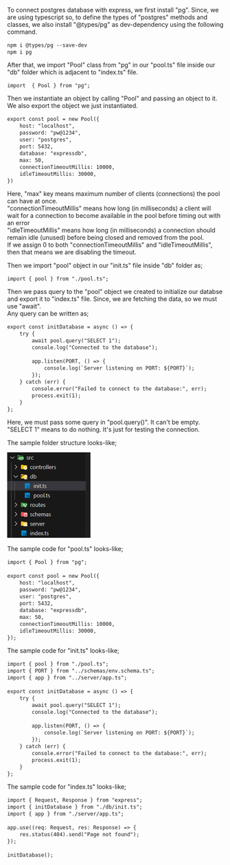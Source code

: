 To connect postgres database with express, we first install "pg". Since, we are using typescript so, to define the types of "postgres" methods and classes, we also install "@types/pg" as dev-dependency using the following command.

```
npm i @types/pg --save-dev
npm i pg
```

After that, we import "Pool" class from "pg" in our "pool.ts" file inside our "db" folder which is adjacent to "index.ts" file.

```
import  { Pool } from "pg";
```

Then we instantiate an object by calling "Pool" and passing an object to it. We also export the object we just instantiated.

```
export const pool = new Pool({
    host: "localhost",
    password: "pw@1234",
    user: "postgres",
    port: 5432,
    database: "expressdb",
    max: 50,
    connectionTimeoutMillis: 10000,
    idleTimeoutMillis: 30000,
})
```

Here, "max" key means maximum number of clients (connections) the pool can have at once.
<br> "connectionTimeoutMillis" means how long (in milliseconds) a client will wait for a connection to become available in the pool before timing out with an error
<br> "idleTimeoutMillis" means how long (in milliseconds) a connection should remain idle (unused) before being closed and removed from the pool.
<br> If we assign 0 to both "connectionTimeoutMillis" and "idleTimeoutMillis", then that means we are disabling the timeout.

Then we import "pool" object in our "init.ts" file inside "db" folder as;

```
import { pool } from "./pool.ts";
```

Then we pass query to the "pool" object we created to initialize our databse and export it to "index.ts" file. Since, we are fetching the data, so we must use "await".
<br> Any query can be written as;

```
export const initDatabase = async () => {
    try {
        await pool.query("SELECT 1");
        console.log("Connected to the database");

        app.listen(PORT, () => {
            console.log(`Server listening on PORT: ${PORT}`);
        });
    } catch (err) {
        console.error("Failed to connect to the database:", err);
        process.exit(1);
    }
};
```

Here, we must pass some query in "pool.query()". It can't be empty. "SELECT 1" means to do nothing. It's just for testing the connection.

The sample folder structure looks-like;

![db-connection](../images/db-connection.png)

The sample code for "pool.ts" looks-like;

```
import { Pool } from "pg";

export const pool = new Pool({
    host: "localhost",
    password: "pw@1234",
    user: "postgres",
    port: 5432,
    database: "expressdb",
    max: 50,
    connectionTimeoutMillis: 10000,
    idleTimeoutMillis: 30000,
});
```

The sample code for "init.ts" looks-like;

```
import { pool } from "./pool.ts";
import { PORT } from "../schemas/env.schema.ts";
import { app } from "../server/app.ts";

export const initDatabase = async () => {
    try {
        await pool.query("SELECT 1");
        console.log("Connected to the database");

        app.listen(PORT, () => {
            console.log(`Server listening on PORT: ${PORT}`);
        });
    } catch (err) {
        console.error("Failed to connect to the database:", err);
        process.exit(1);
    }
};
```

The sample code for "index.ts" looks-like;

```
import { Request, Response } from "express";
import { initDatabase } from "./db/init.ts";
import { app } from "./server/app.ts";

app.use((req: Request, res: Response) => {
    res.status(404).send("Page not found");
});

initDatabase();
```
